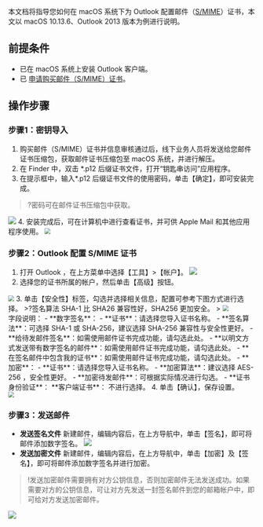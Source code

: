 本文档将指导您如何在 macOS 系统下为 Outlook 配置邮件（[S/MIME](https://cloud.tencent.com/document/product/1325/49418)）证书，本文以 macOS 10.13.6、Outlook 2013 版本为例进行说明。

## 前提条件
- 已在 macOS 系统上安装 Outlook 客户端。
- 已 [申请购买邮件（S/MIME）证书](https://da.do/6g0p)。


## 操作步骤
### 步骤1：密钥导入
1. 购买邮件（S/MIME）证书并信息审核通过后，线下业务人员将发送给您邮件证书压缩包，获取邮件证书压缩包至 macOS 系统，并进行解压。
2. 在 Finder 中，双击 \*.p12 后缀证书文件，打开“钥匙串访问”应用程序。
3. 在提示框中，输入\*.p12 后缀证书文件的使用密码，单击【确定】，即可安装完成。
>?密码可在邮件证书压缩包中获取。
>
![](https://main.qcloudimg.com/raw/fbbcbf62ce83c2c6e4d249e4a4dabec0.png)
4. 安装完成后，可在计算机中进行查看证书，并可供 Apple Mail 和其他应用程序使用。
<img src="https://main.qcloudimg.com/raw/fb8d9f2d48881fe626baa6555e19ffe5.png" style="zoom:75%;" />


### 步骤2：Outlook 配置 S/MIME 证书

1. 打开 Outlook ，在上方菜单中选择【工具】>【帐户】。
![](https://main.qcloudimg.com/raw/5444887ab05df957cb12ab19ba7d43ab.png)
2. 选择您的证书所属的帐户，然后单击【高级】按钮。
<img src="https://main.qcloudimg.com/raw/1861297dddb7953025020219d24fc62d.png" style="zoom:75%;" />
3. 单击【安全性】标签，勾选并选择相关信息，配置可参考下图方式进行选择。
>?签名算法 SHA-1 比 SHA26 兼容性好，SHA256 更加安全。
>
<img src="https://main.qcloudimg.com/raw/1c29ff63825ac15ec031afc8b553803c.png" style="zoom:75%;" /><br>
字段说明：
	- **数字签名**：
		- **证书**：请选择您导入证书名称。
		- **签名算法**：可选择 SHA-1 或 SHA-256，建议选择 SHA-256 兼容性与安全性更好。
		- **给待发邮件签名**：如需使用邮件证书完成功能，请勾选此处。
		- **以明文方式发送带有数字签名的邮件**：如需使用邮件证书完成功能，请勾选此处。
		- **在签名邮件中包含我的证书**：如需使用邮件证书完成功能，请勾选此处。
	- **加密**：
		- **证书**：请选择您导入证书名称。
		- **加密算法**：建议选择 AES-256 ，安全性更好。
		-  **加密待发邮件**：可根据实际情况进行勾选。
	- **证书身份验证**：
**客户端证书**： 不进行选择。
4. 单击【确认】，保存设置。<br>
<img src="https://main.qcloudimg.com/raw/2e4d2c38052c9d91b6162fccbdc5305f.png" style="zoom:75%;" />

### 步骤3：发送邮件
- **发送签名文件**
新建邮件，编辑内容后，在上方导航中，单击【签名】，即可将邮件添加数字签名。
![](https://main.qcloudimg.com/raw/0e75fba53850abcf0dbde92d02294f02.png)
- **发送加密文件**
新建邮件，编辑内容后，在上方导航中，单击【加密】及【签名】，即可将邮件添加数字签名并进行加密。
>!发送加密邮件需要拥有对方公钥信息，否则加密邮件无法发送成功。如果需要对方的公钥信息，可让对方先发送一封签名邮件到您的邮箱帐户中，即可给对方发送加密邮件。
>
![](https://main.qcloudimg.com/raw/976e331178c06a2ebbfca9ce3ae32404.png)

